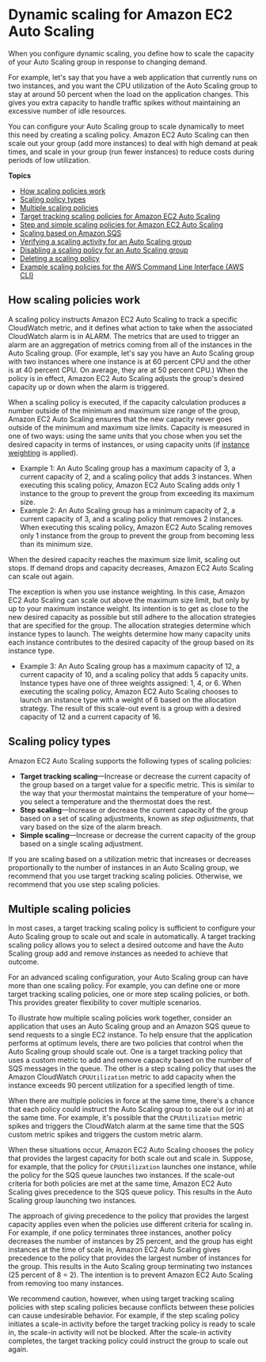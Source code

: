 # Dynamic scaling for Amazon EC2 Auto Scaling<a name="as-scale-based-on-demand"></a>

When you configure dynamic scaling, you define how to scale the capacity of your Auto Scaling group in response to changing demand\. 

For example, let's say that you have a web application that currently runs on two instances, and you want the CPU utilization of the Auto Scaling group to stay at around 50 percent when the load on the application changes\. This gives you extra capacity to handle traffic spikes without maintaining an excessive number of idle resources\. 

You can configure your Auto Scaling group to scale dynamically to meet this need by creating a scaling policy\. Amazon EC2 Auto Scaling can then scale out your group \(add more instances\) to deal with high demand at peak times, and scale in your group \(run fewer instances\) to reduce costs during periods of low utilization\. 

**Topics**
+ [How scaling policies work](#as-how-scaling-policies-work)
+ [Scaling policy types](#as-scaling-types)
+ [Multiple scaling policies](#multiple-scaling-policy-resolution)
+ [Target tracking scaling policies for Amazon EC2 Auto Scaling](as-scaling-target-tracking.md)
+ [Step and simple scaling policies for Amazon EC2 Auto Scaling](as-scaling-simple-step.md)
+ [Scaling based on Amazon SQS](as-using-sqs-queue.md)
+ [Verifying a scaling activity for an Auto Scaling group](as-verify-scaling-activity.md)
+ [Disabling a scaling policy for an Auto Scaling group](as-enable-disable-scaling-policy.md)
+ [Deleting a scaling policy](deleting-scaling-policy.md)
+ [Example scaling policies for the AWS Command Line Interface \(AWS CLI\)](examples-scaling-policies.md)

## How scaling policies work<a name="as-how-scaling-policies-work"></a>

A scaling policy instructs Amazon EC2 Auto Scaling to track a specific CloudWatch metric, and it defines what action to take when the associated CloudWatch alarm is in ALARM\. The metrics that are used to trigger an alarm are an aggregation of metrics coming from all of the instances in the Auto Scaling group\. \(For example, let's say you have an Auto Scaling group with two instances where one instance is at 60 percent CPU and the other is at 40 percent CPU\. On average, they are at 50 percent CPU\.\) When the policy is in effect, Amazon EC2 Auto Scaling adjusts the group's desired capacity up or down when the alarm is triggered\.

When a scaling policy is executed, if the capacity calculation produces a number outside of the minimum and maximum size range of the group, Amazon EC2 Auto Scaling ensures that the new capacity never goes outside of the minimum and maximum size limits\. Capacity is measured in one of two ways: using the same units that you chose when you set the desired capacity in terms of instances, or using capacity units \(if [instance weighting](asg-instance-weighting.md) is applied\)\.
+ Example 1: An Auto Scaling group has a maximum capacity of 3, a current capacity of 2, and a scaling policy that adds 3 instances\. When executing this scaling policy, Amazon EC2 Auto Scaling adds only 1 instance to the group to prevent the group from exceeding its maximum size\. 
+ Example 2: An Auto Scaling group has a minimum capacity of 2, a current capacity of 3, and a scaling policy that removes 2 instances\. When executing this scaling policy, Amazon EC2 Auto Scaling removes only 1 instance from the group to prevent the group from becoming less than its minimum size\. 

When the desired capacity reaches the maximum size limit, scaling out stops\. If demand drops and capacity decreases, Amazon EC2 Auto Scaling can scale out again\. 

The exception is when you use instance weighting\. In this case, Amazon EC2 Auto Scaling can scale out above the maximum size limit, but only by up to your maximum instance weight\. Its intention is to get as close to the new desired capacity as possible but still adhere to the allocation strategies that are specified for the group\. The allocation strategies determine which instance types to launch\. The weights determine how many capacity units each instance contributes to the desired capacity of the group based on its instance type\.
+ Example 3: An Auto Scaling group has a maximum capacity of 12, a current capacity of 10, and a scaling policy that adds 5 capacity units\. Instance types have one of three weights assigned: 1, 4, or 6\. When executing the scaling policy, Amazon EC2 Auto Scaling chooses to launch an instance type with a weight of 6 based on the allocation strategy\. The result of this scale\-out event is a group with a desired capacity of 12 and a current capacity of 16\. 

## Scaling policy types<a name="as-scaling-types"></a>

Amazon EC2 Auto Scaling supports the following types of scaling policies:
+ **Target tracking scaling**—Increase or decrease the current capacity of the group based on a target value for a specific metric\. This is similar to the way that your thermostat maintains the temperature of your home—you select a temperature and the thermostat does the rest\.
+ **Step scaling**—Increase or decrease the current capacity of the group based on a set of scaling adjustments, known as *step adjustments*, that vary based on the size of the alarm breach\.
+ **Simple scaling**—Increase or decrease the current capacity of the group based on a single scaling adjustment\.

If you are scaling based on a utilization metric that increases or decreases proportionally to the number of instances in an Auto Scaling group, we recommend that you use target tracking scaling policies\. Otherwise, we recommend that you use step scaling policies\. 

## Multiple scaling policies<a name="multiple-scaling-policy-resolution"></a>

In most cases, a target tracking scaling policy is sufficient to configure your Auto Scaling group to scale out and scale in automatically\. A target tracking scaling policy allows you to select a desired outcome and have the Auto Scaling group add and remove instances as needed to achieve that outcome\. 

For an advanced scaling configuration, your Auto Scaling group can have more than one scaling policy\. For example, you can define one or more target tracking scaling policies, one or more step scaling policies, or both\. This provides greater flexibility to cover multiple scenarios\. 

To illustrate how multiple scaling policies work together, consider an application that uses an Auto Scaling group and an Amazon SQS queue to send requests to a single EC2 instance\. To help ensure that the application performs at optimum levels, there are two policies that control when the Auto Scaling group should scale out\. One is a target tracking policy that uses a custom metric to add and remove capacity based on the number of SQS messages in the queue\. The other is a step scaling policy that uses the Amazon CloudWatch `CPUUtilization` metric to add capacity when the instance exceeds 90 percent utilization for a specified length of time\. 

When there are multiple policies in force at the same time, there's a chance that each policy could instruct the Auto Scaling group to scale out \(or in\) at the same time\. For example, it's possible that the `CPUUtilization` metric spikes and triggers the CloudWatch alarm at the same time that the SQS custom metric spikes and triggers the custom metric alarm\. 

When these situations occur, Amazon EC2 Auto Scaling chooses the policy that provides the largest capacity for both scale out and scale in\. Suppose, for example, that the policy for `CPUUtilization` launches one instance, while the policy for the SQS queue launches two instances\. If the scale\-out criteria for both policies are met at the same time, Amazon EC2 Auto Scaling gives precedence to the SQS queue policy\. This results in the Auto Scaling group launching two instances\. 

The approach of giving precedence to the policy that provides the largest capacity applies even when the policies use different criteria for scaling in\. For example, if one policy terminates three instances, another policy decreases the number of instances by 25 percent, and the group has eight instances at the time of scale in, Amazon EC2 Auto Scaling gives precedence to the policy that provides the largest number of instances for the group\. This results in the Auto Scaling group terminating two instances \(25 percent of 8 = 2\)\. The intention is to prevent Amazon EC2 Auto Scaling from removing too many instances\.

We recommend caution, however, when using target tracking scaling policies with step scaling policies because conflicts between these policies can cause undesirable behavior\. For example, if the step scaling policy initiates a scale\-in activity before the target tracking policy is ready to scale in, the scale\-in activity will not be blocked\. After the scale\-in activity completes, the target tracking policy could instruct the group to scale out again\. 